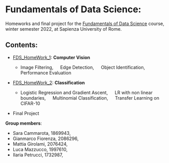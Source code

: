 # Fundamentals of Data Science:

Homeworks and final project for the [Fundamentals of Data Science](https://sites.google.com/di.uniroma1.it/fds-2022-2023) course, winter semester 2022,
at Sapienza University of Rome.

## Contents:

- [FDS_HomeWork_1](https://nbviewer.org/github/LM1997610/Fundamentals_DS/blob/main/FDS_Assignment_1.ipynb): **Computer Vision**

  - Image Filtering, &emsp; Edge Detection, &emsp; Object Identification, &emsp; Performance Evaluation
  
- [FDS_HomeWork_2](https://nbviewer.org/github/LM1997610/Fundamentals_DS/blob/main/FDS_Assignment_2.ipynb): **Classification**
  - Logistic Regression and Gradient Ascent, &emsp; LR with non linear boundaries, &emsp; Multinomial Classification, &emsp; Transfer Learning on CIFAR-10
- Final Project

**Group members**:

- Sara Cammarota, 1869943,
- Gianmarco Fiorenza, 2086296, 
- Mattia Girolami, 2076424, 
- Luca Mazzucco, 1997610, 
- Ilaria Petrucci, 1732987, 
